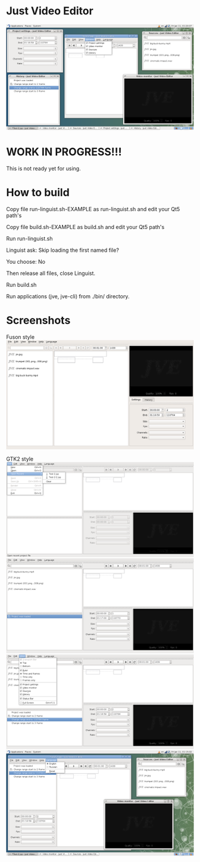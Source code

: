 # Just Video Editor

![jve screenshot](https://raw.githubusercontent.com/dp-lor/jve/master/images/jve-0.png)


# WORK IN PROGRESS!!!
This is not ready yet for using.


# How to build
Copy file run-linguist.sh-EXAMPLE as run-linguist.sh and edit your Qt5 path's

Copy file build.sh-EXAMPLE as build.sh and edit your Qt5 path's

Run run-linguist.sh

Linguist ask: Skip loading the first named file?

You choose: No

Then release all files, close Linguist.

Run build.sh

Run applications (jve, jve-cli) from ./bin/ directory.


# Screenshots

Fuson style
![jve screenshot](https://raw.githubusercontent.com/dp-lor/jve/master/images/jve-1.png)

GTK2 style
![jve screenshot](https://raw.githubusercontent.com/dp-lor/jve/master/images/jve-2.png)
![jve screenshot](https://raw.githubusercontent.com/dp-lor/jve/master/images/jve-3.png)
![jve screenshot](https://raw.githubusercontent.com/dp-lor/jve/master/images/jve-4.png)
![jve screenshot](https://raw.githubusercontent.com/dp-lor/jve/master/images/jve-5.png)
